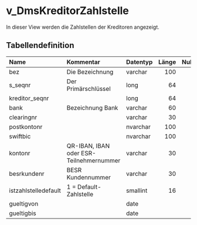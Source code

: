 # v_DmsKreditorZahlstelle

In dieser View werden die Zahlstellen der Kreditoren angezeigt.

## Tabellendefinition

| Name                 | Kommentar                               | Datentyp | Länge | Nullable |
| :------------------- | :-------------------------------------- | :------- | ----: | :------: |
| bez                  | Die Bezeichnung                         | varchar  |   100 |    N     |
| s_seqnr              | Der Primärschlüssel                     | long     |    64 |    N     |
| kreditor_seqnr       |                                         | long     |    64 |    N     |
| bank                 | Bezeichnung Bank                        | varchar  |    60 |    J     |
| clearingnr           |                                         | varchar  |    30 |    J     |
| postkontonr          |                                         | nvarchar |   100 |    J     |
| swiftbic             |                                         | nvarchar |   100 |    J     |
| kontonr              | QR-IBAN, IBAN oder ESR-Teilnehmernummer | varchar  |    30 |    N     |
| besrkundenr          | BESR Kundennummer                       | varchar  |    30 |    N     |
| istzahlstelledefault | 1 = Default-Zahlstelle                  | smallint |    16 |    J     |
| gueltigvon           |                                         | date     |       |    N     |
| gueltigbis           |                                         | date     |       |    J     |
